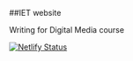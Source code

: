 
##IET website

Writing for Digital Media course

[![Netlify Status](https://api.netlify.com/api/v1/badges/6e26e639-1b6f-4792-930f-4309e3c96aa7/deploy-status)](https://app.netlify.com/sites/competent-carson-f935a5/deploys)
